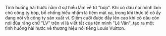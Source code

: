 Tình huống hài hước nằm ở sự hiểu lầm về từ "bóp". Khi cô dâu nói mình làm chủ công ty bóp, bố chồng hiểu nhầm là tiệm mát xa, trong khi thực tế cô ấy đang nói về công ty sản xuất ví. Điểm cười được đẩy lên cao khi cô dâu còn nói đùa rằng chữ "LV" trên ví là viết tắt của tên mình "Lê Vân", tạo ra một tình huống hài hước về thương hiệu nổi tiếng Louis Vuitton.
